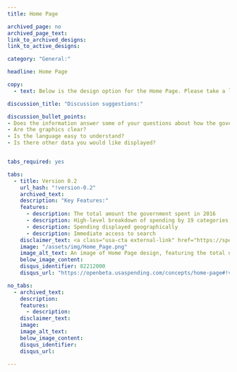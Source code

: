 ```yaml
---
title: Home Page

archived_page: no
archived_page_text:
link_to_archived_designs: 
link_to_active_designs:

category: "General:"

headline: Home Page

copy:
  - text: Below is the design option for the Home Page. Please take a look and tell us what you think in the discussion section below the option. 

discussion_title: "Discussion suggestions:"

discussion_bullet_points:
- Does the information answer some of your questions about how the government spends money? 
- Are the graphics clear?
- Is the language easy to understand?  
- Is there other data you would like displayed?


tabs_required: yes

tabs:
  - title: Version 0.2
    url_hash: "!version-0.2"
    archived_text:
    description: "Key Features:"
    features:
      - description: The total amount the government spent in 2016
      - description: High-level breakdown of spending by 19 categories, such as Social Security and National Defense
      - description: Spending displayed geographically  
      - description: Immediate access to search
    disclaimer_text: <a class="usa-cta external-link" href="https://spendingdata.us/#/" target="_blank">View an interactive prototype</a>
    image: "/assets/img/Home_Page.png"
    image_alt_text: An image of Home Page design, featuring the total number for government spending with a box for more details and a box to start a search.  Below is an image of a generic government building with a treemap displaying the 19 budget function categories.  Below is a bar graph displaying the entities, like individual and state and local government and the percentage of the total award amount received compared to the operational costs for the government.  Below is a heat map showing spending geographically.  At the bottom is another search button and other options for exploring the data. 
    below_image_content:
    disqus_identifier: 82212000
    disqus_url: "https://openbeta.usaspending.com/concepts/home-page#!version-0.2"

no_tabs:
  - archived_text:
    description:
    features:
      - description:
    disclaimer_text:
    image:
    image_alt_text:
    below_image_content:
    disqus_identifier:
    disqus_url:

---
```

